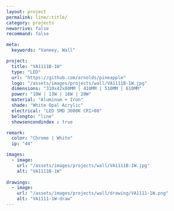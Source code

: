 ```yaml
---
layout: project
permalink: line/:title/
category: projects
newarrive: false
recommand: false

meta:
  keywords: "Vaneey, Wall"

project:
  title: "VA1111B-1W"
  type: "LED"
  url: "https://github.com/arnolds/pineapple"
  logo: "/assets/images/projects/wall/VA1111B-1W.jpg"
  dimensions: "310x42x80MM | 410MM | 510MM | 610MM"
  power: "10W | 13W | 16W | 20W"
  material: "Aluminum + Iron"
  shade: "White Opal Acrylic"
  electrical: "LED SMD 3000K CRI>80"
  belongto: "line"
  showsencondindex : true

remark:
  color: "Chrome | White"
  ip: "44"

images:
  - image:
    url: "/assets/images/projects/wall/VA1111B-1W.jpg"
    alt: "VA1111B-1W"
    
drawings:
  - image:
    url: "/assets/images/projects/wall/drawing/VA1111-1W.png"
    alt: "VA1111-1W-draw"
---
```

